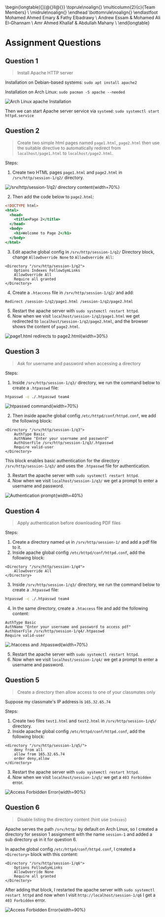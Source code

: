 \begin{longtable}[]{@{}ll@{}}
\toprule\noalign{}
\multicolumn{2}{c}{Team Members} \\
\midrule\noalign{}
\endhead
\bottomrule\noalign{}
\endlastfoot
Mohamed Ahmed Emary & Fathy Elbadrawy \\
Andrew Essam & Mohamed Ali El-Ghannam \\
Amr Ahmed Khallaf & Abdullah Mahany \\
\end{longtable}

# Assignment Questions

## Question 1

> Install Apache HTTP server

Installation on Debian-based systems: `sudo apt install apache2`

Installation on Arch Linux: `sudo pacman -S apache --needed`

![Arch Linux `apache` Installation](images/image-6.png)

<!-- {width=85%} -->

Then we can start Apache server service via `systemd`: `sudo systemctl start httpd.service`

## Question 2

> Create two simple html pages named `page1.html`, `page2.html` then use the suitable directive to automatically redirect from `localhost/page1.html` to `localhost/page2.html`.

Steps:

1. Create two HTML pages `page1.html` and `page2.html` in `/srv/http/session-1/q2/` directory.

![`/srv/http/session-1/q2/` directory content](images/image.png){width=70%}

2. Then add the code below to `page2.html`:

```{.html .numberLines}
<!DOCTYPE html>
<html>
  <head>
    <title>Page 2</title>
  </head>
  <body>
    <h1>Welcome to Page 2</h1>
  </body>
</html>
```

3. Edit apache global config in `/srv/http/session-1/q2/` Directory block, change `AllowOverride None` to `AllowOverride All`:

```{.apache .numberLines}
<Directory "/srv/http/session-1/q2">
    Options Indexes FollowSymLinks
    AllowOverride All
    Require all granted
</Directory>
```

4. Create a `.htaccess` file in `/srv/http/session-1/q2/` and add:

```{.apache .numberLines}
Redirect /session-1/q2/page1.html /session-1/q2/page2.html
```

5. Restart the apache server with `sudo systemctl restart httpd`.
6. Now when we visit `localhost/session-1/q2/page1.html` we get redirected to `localhost/session-1/q2/page2.html`, and the browser shows the content of `page2.html`.

![`page1.html` redirects to `page2.html`](images/image-3.png){width=30%}

## Question 3

> Ask for username and password when accessing a directory

Steps:

1. Inside `/srv/http/session-1/q3/` directory, we run the command below to create a `.htpasswd` file:

```{.bash .numberLines}
htpasswd -c ./.htpasswd team4
```

![`htpasswd` command](images/image-1.png){width=70%}

2. Then inside apache global config `/etc/httpd/conf/httpd.conf`, we add the following block:

```{.apache .numberLines}
<Directory "/srv/http/session-1/q3">
    AuthType Basic
    AuthName "Enter your username and password"
    AuthUserFile /srv/http/session-1/q3/.htpasswd
    Require valid-user
</Directory>
```

This block enables basic authentication for the directory `/srv/http/session-1/q3/` and uses the `.htpasswd` file for authentication.

3. Restart the apache server with `sudo systemctl restart httpd`.
4. Now when we visit `localhost/session-1/q3/` we get a prompt to enter a username and password.

![Authentication prompt](images/image-2.png){width=40%}

## Question 4

> Apply authentication before downloading PDF files

Steps:

1. Create a directory named `q4` in `/srv/http/session-1/` and add a pdf file to it.
2. Inside apache global config `/etc/httpd/conf/httpd.conf`, add the following block:

```{.apache .numberLines}
<Directory "/srv/http/session-1/q4">
	AllowOverride All
</Directory>
```

3. Inside `/srv/http/session-1/q3/` directory, we run the command below to create a `.htpasswd` file:

```{.bash .numberLines}
htpasswd -c ./.htpasswd team4
```

4. In the same directory, create a `.htaccess` file and add the following content:

```{.apache .numberLines}
AuthType Basic
AuthName "Enter your username and password to access pdf"
AuthUserFile /srv/http/session-1/q4/.htpasswd
Require valid-user
```

![`.htaccess` and `.htpasswd`](images/image-4.png){width=70%}

5. Restart the apache server with `sudo systemctl restart httpd`.
6. Now when we visit `localhost/session-1/q4/` we get a prompt to enter a username and password.

## Question 5

> Create a directory then allow access to one of your classmates only

Suppose my classmate's IP address is `165.32.65.74`

Steps:

1. Create two files `test1.html` and `test2.html` in `/srv/http/session-1/q5/` directory.
2. Inside apache global config `/etc/httpd/conf/httpd.conf`, add the following block:

```{.apache .numberLines}
<directory "/srv/http/session-1/q5/">
    deny from all
    allow from 165.32.65.74
    order deny,allow
</directory>
```

3. Restart the apache server with `sudo systemctl restart httpd`.
4. Now when we visit `localhost/session-1/q5/` we get a `403 Forbidden` error.

![Access Forbidden Error](images/image-5.png){width=90%}

## Question 6

<!-- https://stackoverflow.com/q/2530372 -->

> Disable listing the directory content (hint use `Indexes`)

Apache serves the path `/srv/http/` by default on Arch Linux, so I created a directory for session 1 assignment with the name `session-1` and added a sub directory `q6` in it for question 6.

In apache global config `/etc/httpd/conf/httpd.conf`, I created a `<Directory>` block with this content:

<!-- for the path `/srv/http/session-1/q6` and set the `Options` directive to `FollowSymLinks` and `Indexes` to `None`. -->

```{.apache .numberLines}
<Directory "/srv/http/session-1/q6">
    Options FollowSymLinks
    AllowOverride None
    Require all granted
</Directory>
```

After adding that block, I restarted the apache server with `sudo systemctl restart httpd` and now when I visit `http://localhost/session-1/q6` I get a `403 Forbidden` error.

![Access Forbidden Error](images/image-5.png){width=90%}

<!--
Arch wiki page for apache http server: https://wiki.archlinux.org/title/Apache_HTTP_Server


Resources and links:

- https://developer.mozilla.org/en-US/docs/Web/HTTP/Status
- https://en.wikipedia.org/wiki/Internet_protocol_suite
- https://search.brave.com/search?q=what%20is%20hostname%20server%20name%20and%20dns&spellcheck=0&source=alteredQuery
- https://superuser.com/q/59093
- https://youtu.be/72snZctFFtA
- https://en.wikipedia.org/wiki/Client%E2%80%93server_model
- https://www.geeksforgeeks.org/client-server-model/
- https://en.wikipedia.org/wiki/Publish%E2%80%93subscribe_pattern
- https://search.brave.com/search?q=what+is+an+ip+address
- https://search.brave.com/search?q=how+to+turn+server+into+web+server&source=web
- https://chat.deepseek.com/a/chat/s/54702219-59da-4341-a2cb-b0e7860ffce8

 -->

<!--
filematch
directorymatch

 -->

